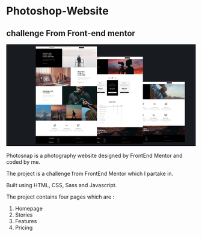 # Photoshop-Website
<h2>challenge From Front-end mentor</h2>
 
<img src="images/screenshot.jpg" alt="project">

Photosnap is a photography website designed by FrontEnd Mentor and coded by me. 

The project is a challenge from FrontEnd Mentor which I partake in.

Built using HTML, CSS, Sass and Javascript.

The project contains four pages which are :

1. Homepage
2. Stories
3. Features
4. Pricing
